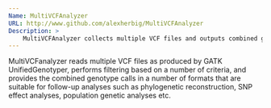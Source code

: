 ```yaml
---
Name: MultiVCFAnalyzer
URL: http://www.github.com/alexherbig/MultiVCFAnalyzer
Description: >
    MultiVCFAnalyzer collects multiple VCF files and outputs combined genotype calls in a number of file formats.
---
```


MultiVCFanalyzer reads multiple VCF files as produced by GATK UnifiedGenotyper, performs filtering based on a number of criteria, and provides the combined genotype calls in a number of formats that are suitable for follow-up analyses such as phylogenetic reconstruction, SNP effect analyses, population genetic analyses etc.
